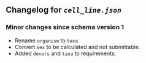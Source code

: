 ## Changelog for *`cell_line.json`*

### Minor changes since schema version 1

* Rename `organism` to `taxa`.
* Convert `sex` to be calculated and not submittable.
* Added `donors` and `taxa` to requirements.
